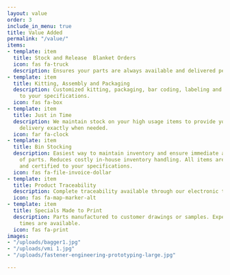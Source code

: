 ```yaml
---
layout: value
order: 3
include_in_menu: true
title: Value Added
permalink: "/value/"
items:
- template: item
  title: Stock and Release  Blanket Orders
  icon: fas fa-truck
  description: Ensures your parts are always available and delivered per your demand.
- template: item
  title: Kitting, Assembly and Packaging
  description: Customized kitting, packaging, bar coding, labeling and sub-assembly
    to your specifications.
  icon: fas fa-box
- template: item
  title: Just in Time
  description: We maintain stock on your high usage items to provide you with JIT
    delivery exactly when needed.
  icon: far fa-clock
- template: item
  title: Bin Stocking
  description: Easiest way to maintain inventory and ensure immediate availability
    of parts. Reduces costly in-house inventory handling. All items are inspected
    and certified to your specifications.
  icon: fas fa-file-invoice-dollar
- template: item
  title: Product Traceability
  description: Complete traceability available through our electronic tracking system.
  icon: fas fa-map-marker-alt
- template: item
  title: Specials Made to Print
  description: Parts manufactured to customer drawings or samples. Expedited lead
    times are available.
  icon: fas fa-print
images:
- "/uploads/bagger1.jpg"
- "/uploads/vmi 1.jpg"
- "/uploads/fastener-engineering-prototyping-large.jpg"

---
```

